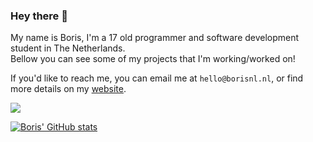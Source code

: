 ### Hey there 👋

My name is Boris, I'm a 17 old programmer and software development student in The Netherlands.<br>
Bellow you can see some of my projects that I'm working/worked on!

If you'd like to reach me, you can email me at `hello@borisnl.nl`, or find more details on my [website](https://borisnl.nl/).

![](https://komarev.com/ghpvc/?username=borisnliscool&color=blue&style=for-the-badge&label=PROFILE+VISITS)

[![Boris' GitHub stats](https://github-readme-stats.vercel.app/api?username=borisnliscool&show_icons=true&theme=dark)](https://github.com/anuraghazra/github-readme-stats)
